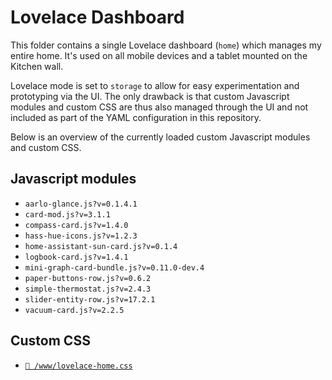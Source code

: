 # Lovelace Dashboard

This folder contains a single Lovelace dashboard (`home`) which manages my
entire home. It's used on all mobile devices and a tablet mounted on the Kitchen
wall.

Lovelace mode is set to `storage` to allow for easy experimentation and
prototyping via the UI. The only drawback is that custom Javascript modules and
custom CSS are thus also managed through the UI and not included as part of the
YAML configuration in this repository.

Below is an overview of the currently loaded custom Javascript modules and
custom CSS.

## Javascript modules

- `aarlo-glance.js?v=0.1.4.1`
- `card-mod.js?v=3.1.1`
- `compass-card.js?v=1.4.0`
- `hass-hue-icons.js?v=1.2.3`
- `home-assistant-sun-card.js?v=0.1.4`
- `logbook-card.js?v=1.4.1`
- `mini-graph-card-bundle.js?v=0.11.0-dev.4`
- `paper-buttons-row.js?v=0.6.2`
- `simple-thermostat.js?v=2.4.3`
- `slider-entity-row.js?v=17.2.1`
- `vacuum-card.js?v=2.2.5`

## Custom CSS

- [`📄 /www/lovelace-home.css`](/www/lovelace-home.css)

